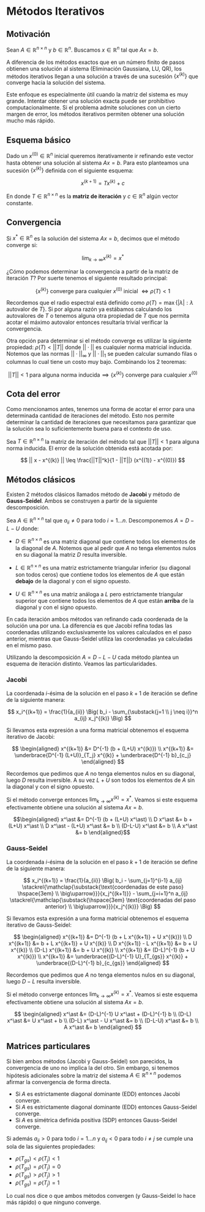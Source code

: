 # Métodos Iterativos

## Motivación

Sean $A \in \mathbb{R}^{n \times n}$ y $b \in \mathbb{R}^n$. Buscamos $x \in \mathbb{R}^n$ tal que $Ax = b$.

A diferencia de los métodos exactos que en un número finito de pasos obtienen una solución al sistema (Eliminación Gaussiana, LU, QR), los métodos iterativos llegan a una solución a través de una sucesión $\{x^{(k)}\}$ que converge hacia la solución del sistema.

Este enfoque es especialmente útil cuando la matriz del sistema es muy grande. Intentar obtener una solución exacta puede ser prohibitivo computacionalmente. Si el problema admite soluciones con un cierto margen de error, los métodos  iterativos permiten obtener una solución mucho más rápido.

## Esquema básico

Dado un $x^{(0)} \in \mathbb{R}^n$ inicial queremos iterativamente ir refinando este vector hasta obtener una solución al sistema $Ax = b$. Para esto planteamos una sucesión $\{x^{(k)}\}$ definida con el siguiente esquema:

$$
x^{(k+1)} = T x^{(k)} + c
$$

En donde $T \in \mathbb{R}^{n \times n}$ es la **matriz de iteración** y $c \in \mathbb{R}^n$ algún vector constante.

## Convergencia

Si $x^\ast \in \mathbb{R}^n$ es la solución del sistema $Ax = b$, decimos que el método converge si:

$$
\lim_{k \rightarrow \infty} x^{(k)} = x^\ast
$$

¿Cómo podemos determinar la convergencia a partir de la matriz de iteración $T$? Por suerte tenemos el siguiente resultado principal:

$$
\{x^{(k)}\} \text{ converge para cualquier } x^{(0)} \text{ inicial } \iff \rho(T) < 1
$$

Recordemos que el radio espectral está definido como $\rho(T) =\max\{ |\lambda| : \lambda \text{ autovalor de } T \}$. Si por alguna razón ya estábamos calculando los autovalores de $T$ o tenemos alguna otra propiedad de $T$ que nos permita acotar el máximo autovalor entonces resultaría trivial verificar la convergencia.

Otra opción para determinar si el método converge es utilizar la siguiente propiedad: $\rho(T) < ||T||$ donde $||\cdot||$ es cualquier norma matricial inducida. Notemos que las normas $||\cdot||_\infty$ y $||\cdot||_1$ se pueden calcular sumando filas o columnas lo cual tiene un costo muy bajo. Combinando los 2 teoremas:

$$
||T|| < 1 \text{ para alguna norma inducida} \implies \{x^{(k)}\} \text{ converge para cualquier } x^{(0)}
$$

## Cota del error

Como mencionamos antes, tenemos una forma de acotar el error para una determinada cantidad de iteraciones del método. Esto nos permite determinar la cantidad de iteraciones que necesitamos para garantizar que la solución sea lo suficientemente buena para el contexto de uso.

Sea $T \in \mathbb{R}^{n \times n}$ la matriz de iteración del método tal que $||T|| < 1$ para alguna norma inducida. El error de la solución obtenida está acotada por:

$$
|| x - x^{(k)} || \leq \frac{||T||^k}{1 - ||T||} (x^{(1)} - x^{(0)})
$$

## Métodos clásicos

Existen 2 métodos clásicos llamados método de **Jacobi** y método de **Gauss-Seidel**. Ambos se construyen a partir de la siguiente descomposición.

Sea $A \in \mathbb{R}^{n \times n}$ tal que $a_{ii} \neq 0$ para todo $i = 1 \dots n$. Descomponemos $A = D - L - U$ donde:

- $D \in \mathbb{R}^{n \times n}$ es una matriz diagonal que contiene todos los elementos de la diagonal de $A$. Notemos que al pedir que $A$ no tenga elementos nulos en su diagonal la matriz $D$ resulta inversible.

- $L \in \mathbb{R}^{n \times n}$ es una matriz estrictamente triangular inferior (su diagonal son todos ceros) que contiene todos los elementos de $A$ que están **debajo** de la diagonal y con el signo opuesto.

- $U \in \mathbb{R}^{n \times n}$ es una matriz análoga a $L$ pero estrictamente triangular superior que contiene todos los elementos de $A$ que están **arriba** de la diagonal y con el signo opuesto.

En cada iteración ambos métodos van refinando cada coordenada de la solución una por una. La diferencia es que Jacobi refina todas las coordenadas utilizando exclusivamente los valores calculados en el paso anterior, mientras que Gauss-Seidel utiliza las coordenadas ya calculadas en el mismo paso.

Utilizando la descomposición $A = D - L - U$ cada método plantea un esquema de iteración distinto. Veamos las particularidades.

### Jacobi

La coordenada $i$-ésima de la solución en el paso $k+1$ de iteración se define de la siguiente manera:

$$
x_i^{(k+1)} = \frac{1}{a_{ii}} \Big( b_i - \sum_{\substack{j=1 \\ j \neq i}}^n a_{ij} x_j^{(k)} \Big)
$$

Si llevamos esta expresión a una forma matricial obtenemos el esquema iterativo de Jacobi:

$$
\begin{aligned}
x^{(k+1)} &= D^{-1} (b + (L+U) x^{(k)})
\\
x^{(k+1)} &= \underbrace{D^{-1} (L+U)}_{T_j} x^{(k)} + \underbrace{D^{-1} b}_{c_j}
\end{aligned}
$$

Recordemos que pedimos que $A$ no tenga elementos nulos en su diagonal, luego $D$ resulta inversible. A su vez $L+U$ son todos los elementos de $A$ sin la diagonal y con el signo opuesto.

Si el método converge entonces $\lim_{k \rightarrow \infty} x^{(k)} = x^\ast$. Veamos si este esquema efectivamente obtiene una solución al sistema $Ax = b$.

$$\begin{aligned}
x^\ast &= D^{-1} (b + (L+U) x^\ast)
\\
D x^\ast &= b + (L+U) x^\ast
\\
D x^\ast - (L+U) x^\ast &= b
\\
(D-L-U) x^\ast &= b
\\
A x^\ast &= b
\end{aligned}$$

### Gauss-Seidel

La coordenada $i$-ésima de la solución en el paso $k+1$ de iteración se define de la siguiente manera:

$$
x_i^{(k+1)} = \frac{1}{a_{ii}} \Big(
    b_i
    -
    \sum_{j=1}^{i-1} a_{ij} \stackrel{\mathclap{\substack{\text{coordenadas de este paso} \hspace{3em} \\ \big\uparrow}}}{x_j^{(k+1)}}
    -
    \sum_{j=i+1}^n a_{ij} \stackrel{\mathclap{\substack{\hspace{3em} \text{coordenadas del paso anterior} \\ \big\uparrow}}}{x_j^{(k)}}
\Big)
$$

Si llevamos esta expresión a una forma matricial obtenemos el esquema iterativo de Gauss-Seidel:

$$
\begin{aligned}
x^{(k+1)} &= D^{-1} (b + L x^{(k+1)} + U x^{(k)})
\\
D x^{(k+1)} &= b + L x^{(k+1)} + U x^{(k)}
\\
D x^{(k+1)} - L x^{(k+1)} &= b + U x^{(k)}
\\
(D-L) x^{(k+1)} &= b + U x^{(k)}
\\
x^{(k+1)} &= (D-L)^{-1} (b + U x^{(k)})
\\
x^{(k+1)} &= \underbrace{(D-L)^{-1} U}_{T_{gs}} x^{(k)} + \underbrace{(D-L)^{-1} b}_{c_{gs}}
\end{aligned}
$$

Recordemos que pedimos que $A$ no tenga elementos nulos en su diagonal, luego $D - L$ resulta inversible.

Si el método converge entonces $\lim_{k \rightarrow \infty} x^{(k)} = x^\ast$. Veamos si este esquema efectivamente obtiene una solución al sistema $Ax = b$.

$$
\begin{aligned}
x^\ast &= (D-L)^{-1} U x^\ast + (D-L)^{-1} b
\\
(D-L) x^\ast &= U x^\ast + b
\\
(D-L) x^\ast - U x^\ast &= b
\\
(D-L-U) x^\ast &= b
\\
A x^\ast &= b
\end{aligned}
$$

## Matrices particulares

Si bien ambos métodos (Jacobi y Gauss-Seidel) son parecidos, la convergencia de uno no implica la del otro. Sin embargo, si tenemos hipótesis adicionales sobre la matriz del sistema $A \in \mathbb{R}^{n \times n}$ podemos afirmar la convergencia de forma directa.

- Si $A$ es estrictamente diagonal dominante (EDD) entonces Jacobi converge.
- Si $A$ es estrictamente diagonal dominante (EDD) entonces Gauss-Seidel converge.
- Si $A$ es simétrica definida positiva (SDP) entonces Gauss-Seidel converge.

Si además $a_{ii} > 0$ para todo $i = 1 \dots n$ y $a_{ij} < 0$ para todo $i \neq j$ se cumple una sola de las siguientes propiedades:

- $\rho(T_{gs}) < \rho(T_j) < 1$
- $\rho(T_{gs}) = \rho(T_j) = 0$
- $\rho(T_{gs}) > \rho(T_j) > 1$
- $\rho(T_{gs}) = \rho(T_j) = 1$

Lo cual nos dice o que ambos métodos convergen (y Gauss-Seidel lo hace más rápido) o que ninguno converge.
